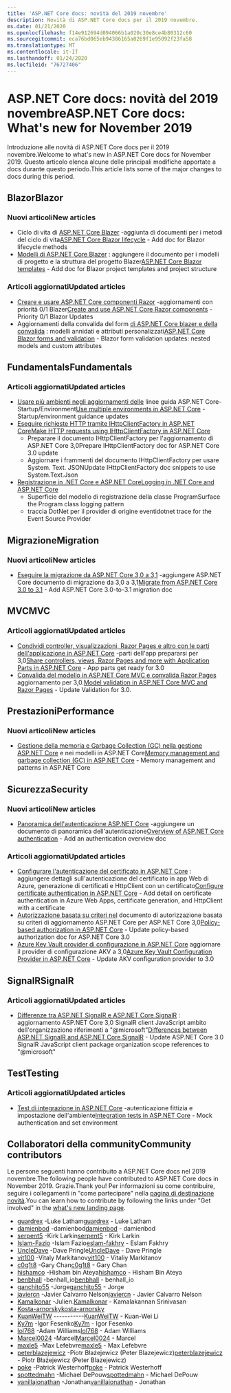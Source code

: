 ```yaml
---
title: 'ASP.NET Core docs: novità del 2019 novembre'
description: Novità di ASP.NET Core docs per il 2019 novembre.
ms.date: 01/21/2020
ms.openlocfilehash: f14e912694d094066b1a020c30e8ce4b80312c60
ms.sourcegitcommit: eca76bd065eb94386165a0269f1e95092f23fa58
ms.translationtype: MT
ms.contentlocale: it-IT
ms.lasthandoff: 01/24/2020
ms.locfileid: "76727406"
---
```

# <a name="aspnet-core-docs-whats-new-for-november-2019"></a><span data-ttu-id="8b503-103">ASP.NET Core docs: novità del 2019 novembre</span><span class="sxs-lookup"><span data-stu-id="8b503-103">ASP.NET Core docs: What's new for November 2019</span></span>

<span data-ttu-id="8b503-104">Introduzione alle novità di ASP.NET Core docs per il 2019 novembre.</span><span class="sxs-lookup"><span data-stu-id="8b503-104">Welcome to what's new in ASP.NET Core docs for November 2019.</span></span> <span data-ttu-id="8b503-105">Questo articolo elenca alcune delle principali modifiche apportate a docs durante questo periodo.</span><span class="sxs-lookup"><span data-stu-id="8b503-105">This article lists some of the major changes to docs during this period.</span></span>

## <a name="blazor"></a><span data-ttu-id="8b503-106">Blazor</span><span class="sxs-lookup"><span data-stu-id="8b503-106">Blazor</span></span>

### <a name="new-articles"></a><span data-ttu-id="8b503-107">Nuovi articoli</span><span class="sxs-lookup"><span data-stu-id="8b503-107">New articles</span></span>

- <span data-ttu-id="8b503-108">Ciclo di vita di [ASP.NET Core Blazer](../blazor/lifecycle.md) -aggiunta di documenti per i metodi del ciclo di vita</span><span class="sxs-lookup"><span data-stu-id="8b503-108">[ASP.NET Core Blazor lifecycle](../blazor/lifecycle.md) - Add doc for Blazor lifecycle methods</span></span>
- <span data-ttu-id="8b503-109">[Modelli di ASP.NET Core Blazer](../blazor/templates.md) : aggiungere il documento per i modelli di progetto e la struttura del progetto Blazer</span><span class="sxs-lookup"><span data-stu-id="8b503-109">[ASP.NET Core Blazor templates](../blazor/templates.md) - Add doc for Blazor project templates and project structure</span></span>

### <a name="updated-articles"></a><span data-ttu-id="8b503-110">Articoli aggiornati</span><span class="sxs-lookup"><span data-stu-id="8b503-110">Updated articles</span></span>

- <span data-ttu-id="8b503-111">[Creare e usare ASP.NET Core componenti Razor](../blazor/components.md) -aggiornamenti con priorità 0/1 Blazer</span><span class="sxs-lookup"><span data-stu-id="8b503-111">[Create and use ASP.NET Core Razor components](../blazor/components.md) - Priority 0/1 Blazor Updates</span></span>
- <span data-ttu-id="8b503-112">Aggiornamenti della convalida del form [di ASP.NET Core blazer e della convalida](../blazor/forms-validation.md) : modelli annidati e attributi personalizzati</span><span class="sxs-lookup"><span data-stu-id="8b503-112">[ASP.NET Core Blazor forms and validation](../blazor/forms-validation.md) - Blazor form validation updates: nested models and custom attributes</span></span>

## <a name="fundamentals"></a><span data-ttu-id="8b503-113">Fundamentals</span><span class="sxs-lookup"><span data-stu-id="8b503-113">Fundamentals</span></span>

### <a name="updated-articles"></a><span data-ttu-id="8b503-114">Articoli aggiornati</span><span class="sxs-lookup"><span data-stu-id="8b503-114">Updated articles</span></span>

- <span data-ttu-id="8b503-115">[Usare più ambienti negli aggiornamenti delle](../fundamentals/environments.md) linee guida ASP.NET Core-Startup/Environment</span><span class="sxs-lookup"><span data-stu-id="8b503-115">[Use multiple environments in ASP.NET Core](../fundamentals/environments.md) - Startup/environment guidance updates</span></span>
- [<span data-ttu-id="8b503-116">Eseguire richieste HTTP tramite IHttpClientFactory in ASP.NET Core</span><span class="sxs-lookup"><span data-stu-id="8b503-116">Make HTTP requests using IHttpClientFactory in ASP.NET Core</span></span>](../fundamentals/http-requests.md)
  - <span data-ttu-id="8b503-117">Preparare il documento IHttpClientFactory per l'aggiornamento di ASP.NET Core 3,0</span><span class="sxs-lookup"><span data-stu-id="8b503-117">Prepare IHttpClientFactory doc for ASP.NET Core 3.0 update</span></span>
  - <span data-ttu-id="8b503-118">Aggiornare i frammenti del documento IHttpClientFactory per usare System. Text. JSON</span><span class="sxs-lookup"><span data-stu-id="8b503-118">Update IHttpClientFactory doc snippets to use System.Text.Json</span></span>
- [<span data-ttu-id="8b503-119">Registrazione in .NET Core e ASP.NET Core</span><span class="sxs-lookup"><span data-stu-id="8b503-119">Logging in .NET Core and ASP.NET Core</span></span>](../fundamentals/logging/index.md)
  - <span data-ttu-id="8b503-120">Superficie del modello di registrazione della classe Program</span><span class="sxs-lookup"><span data-stu-id="8b503-120">Surface the Program class logging pattern</span></span>
  - <span data-ttu-id="8b503-121">traccia DotNet per il provider di origine eventi</span><span class="sxs-lookup"><span data-stu-id="8b503-121">dotnet trace for the Event Source Provider</span></span>

## <a name="migration"></a><span data-ttu-id="8b503-122">Migrazione</span><span class="sxs-lookup"><span data-stu-id="8b503-122">Migration</span></span>

### <a name="new-articles"></a><span data-ttu-id="8b503-123">Nuovi articoli</span><span class="sxs-lookup"><span data-stu-id="8b503-123">New articles</span></span>

- <span data-ttu-id="8b503-124">[Eseguire la migrazione da ASP.NET Core 3,0 a 3,1](../migration/30-to-31.md) -aggiungere ASP.NET Core documento di migrazione da 3,0 a 3,1</span><span class="sxs-lookup"><span data-stu-id="8b503-124">[Migrate from ASP.NET Core 3.0 to 3.1](../migration/30-to-31.md) - Add ASP.NET Core 3.0-to-3.1 migration doc</span></span>

## <a name="mvc"></a><span data-ttu-id="8b503-125">MVC</span><span class="sxs-lookup"><span data-stu-id="8b503-125">MVC</span></span>

### <a name="updated-articles"></a><span data-ttu-id="8b503-126">Articoli aggiornati</span><span class="sxs-lookup"><span data-stu-id="8b503-126">Updated articles</span></span>

- <span data-ttu-id="8b503-127">[Condividi controller, visualizzazioni, Razor Pages e altro con le parti dell'applicazione in ASP.NET Core](../mvc/advanced/app-parts.md) -parti dell'app prepararsi per 3,0</span><span class="sxs-lookup"><span data-stu-id="8b503-127">[Share controllers, views, Razor Pages and more with Application Parts in ASP.NET Core](../mvc/advanced/app-parts.md) - App parts get ready for 3.0</span></span>
- <span data-ttu-id="8b503-128">[Convalida del modello in ASP.NET Core MVC e convalida Razor Pages](../mvc/models/validation.md) aggiornamento per 3,0.</span><span class="sxs-lookup"><span data-stu-id="8b503-128">[Model validation in ASP.NET Core MVC and Razor Pages](../mvc/models/validation.md) - Update Validation for 3.0.</span></span>

## <a name="performance"></a><span data-ttu-id="8b503-129">Prestazioni</span><span class="sxs-lookup"><span data-stu-id="8b503-129">Performance</span></span>

### <a name="new-articles"></a><span data-ttu-id="8b503-130">Nuovi articoli</span><span class="sxs-lookup"><span data-stu-id="8b503-130">New articles</span></span>

- <span data-ttu-id="8b503-131">[Gestione della memoria e Garbage Collection (GC) nella gestione ASP.NET Core](../performance/memory.md) e nei modelli in ASP.NET Core</span><span class="sxs-lookup"><span data-stu-id="8b503-131">[Memory management and garbage collection (GC) in ASP.NET Core](../performance/memory.md) - Memory management and patterns in ASP.NET Core</span></span>

## <a name="security"></a><span data-ttu-id="8b503-132">Sicurezza</span><span class="sxs-lookup"><span data-stu-id="8b503-132">Security</span></span>

### <a name="new-articles"></a><span data-ttu-id="8b503-133">Nuovi articoli</span><span class="sxs-lookup"><span data-stu-id="8b503-133">New articles</span></span>

- <span data-ttu-id="8b503-134">[Panoramica dell'autenticazione ASP.NET Core](../security/authentication/index.md) -aggiungere un documento di panoramica dell'autenticazione</span><span class="sxs-lookup"><span data-stu-id="8b503-134">[Overview of ASP.NET Core authentication](../security/authentication/index.md) - Add an authentication overview doc</span></span>

### <a name="updated-articles"></a><span data-ttu-id="8b503-135">Articoli aggiornati</span><span class="sxs-lookup"><span data-stu-id="8b503-135">Updated articles</span></span>

- <span data-ttu-id="8b503-136">[Configurare l'autenticazione del certificato in ASP.NET Core](../security/authentication/certauth.md) : aggiungere dettagli sull'autenticazione del certificato in app Web di Azure, generazione di certificati e HttpClient con un certificato</span><span class="sxs-lookup"><span data-stu-id="8b503-136">[Configure certificate authentication in ASP.NET Core](../security/authentication/certauth.md) - Add detail on certificate authentication in Azure Web Apps, certificate generation, and HttpClient with a certificate</span></span>
- <span data-ttu-id="8b503-137">[Autorizzazione basata su criteri nel](../security/authorization/policies.md) documento di autorizzazione basata su criteri di aggiornamento ASP.NET Core per ASP.NET Core 3,0</span><span class="sxs-lookup"><span data-stu-id="8b503-137">[Policy-based authorization in ASP.NET Core](../security/authorization/policies.md) - Update policy-based authorization doc for ASP.NET Core 3.0</span></span>
- <span data-ttu-id="8b503-138">[Azure Key Vault provider di configurazione in ASP.NET Core](../security/key-vault-configuration.md) aggiornare il provider di configurazione AKV a 3,0</span><span class="sxs-lookup"><span data-stu-id="8b503-138">[Azure Key Vault Configuration Provider in ASP.NET Core](../security/key-vault-configuration.md) - Update AKV configuration provider to 3.0</span></span>

## <a name="signalr"></a><span data-ttu-id="8b503-139">SignalR</span><span class="sxs-lookup"><span data-stu-id="8b503-139">SignalR</span></span>

### <a name="updated-articles"></a><span data-ttu-id="8b503-140">Articoli aggiornati</span><span class="sxs-lookup"><span data-stu-id="8b503-140">Updated articles</span></span>

- <span data-ttu-id="8b503-141">[Differenze tra ASP.NET SignalR e ASP.NET Core SignalR](../signalr/version-differences.md) : aggiornamento ASP.NET Core 3,0 SignalR client JavaScript ambito dell'organizzazione riferimenti a "@microsoft"</span><span class="sxs-lookup"><span data-stu-id="8b503-141">[Differences between ASP.NET SignalR and ASP.NET Core SignalR](../signalr/version-differences.md) - Update ASP.NET Core 3.0 SignalR JavaScript client package organization scope references to "@microsoft"</span></span>

## <a name="testing"></a><span data-ttu-id="8b503-142">Test</span><span class="sxs-lookup"><span data-stu-id="8b503-142">Testing</span></span>

### <a name="updated-articles"></a><span data-ttu-id="8b503-143">Articoli aggiornati</span><span class="sxs-lookup"><span data-stu-id="8b503-143">Updated articles</span></span>

- <span data-ttu-id="8b503-144">[Test di integrazione in ASP.NET Core](../test/integration-tests.md) -autenticazione fittizia e impostazione dell'ambiente</span><span class="sxs-lookup"><span data-stu-id="8b503-144">[Integration tests in ASP.NET Core](../test/integration-tests.md) - Mock authentication and set environment</span></span>

## <a name="community-contributors"></a><span data-ttu-id="8b503-145">Collaboratori della community</span><span class="sxs-lookup"><span data-stu-id="8b503-145">Community contributors</span></span>

<span data-ttu-id="8b503-146">Le persone seguenti hanno contribuito a ASP.NET Core docs nel 2019 novembre.</span><span class="sxs-lookup"><span data-stu-id="8b503-146">The following people have contributed to ASP.NET Core docs in November 2019.</span></span> <span data-ttu-id="8b503-147">Grazie.</span><span class="sxs-lookup"><span data-stu-id="8b503-147">Thank you!</span></span> <span data-ttu-id="8b503-148">Per informazioni su come contribuire, seguire i collegamenti in "come partecipare" nella [pagina di destinazione novità](index.yml).</span><span class="sxs-lookup"><span data-stu-id="8b503-148">You can learn how to contribute by following the links under "Get involved" in the [what's new landing page](index.yml).</span></span>

- <span data-ttu-id="8b503-149">[guardrex](https://github.com/guardrex) -Luke Latham</span><span class="sxs-lookup"><span data-stu-id="8b503-149">[guardrex](https://github.com/guardrex) - Luke Latham</span></span>
- <span data-ttu-id="8b503-150">[damienbod](https://github.com/damienbod) -damienbod</span><span class="sxs-lookup"><span data-stu-id="8b503-150">[damienbod](https://github.com/damienbod) - damienbod</span></span>
- <span data-ttu-id="8b503-151">[serpent5](https://github.com/serpent5) -Kirk Larkin</span><span class="sxs-lookup"><span data-stu-id="8b503-151">[serpent5](https://github.com/serpent5) - Kirk Larkin</span></span>
- <span data-ttu-id="8b503-152">[Islam-Fazio](https://github.com/eslam-fakhry) -Islam Fazio</span><span class="sxs-lookup"><span data-stu-id="8b503-152">[eslam-fakhry](https://github.com/eslam-fakhry) - Eslam Fakhry</span></span>
- <span data-ttu-id="8b503-153">[UncleDave](https://github.com/UncleDave) -Dave Pringle</span><span class="sxs-lookup"><span data-stu-id="8b503-153">[UncleDave](https://github.com/UncleDave) - Dave Pringle</span></span>
- <span data-ttu-id="8b503-154">[vit100](https://github.com/vit100) -Vitaly Markitanov</span><span class="sxs-lookup"><span data-stu-id="8b503-154">[vit100](https://github.com/vit100) - Vitaliy Markitanov</span></span>
- <span data-ttu-id="8b503-155">[c0g1t8](https://github.com/c0g1t8) -Gary Chan</span><span class="sxs-lookup"><span data-stu-id="8b503-155">[c0g1t8](https://github.com/c0g1t8) - Gary Chan</span></span>
- <span data-ttu-id="8b503-156">[hishamco](https://github.com/hishamco) -Hisham bin Ateya</span><span class="sxs-lookup"><span data-stu-id="8b503-156">[hishamco](https://github.com/hishamco) - Hisham Bin Ateya</span></span>
- <span data-ttu-id="8b503-157">[benbhall](https://github.com/benbhall) -benhall_io</span><span class="sxs-lookup"><span data-stu-id="8b503-157">[benbhall](https://github.com/benbhall) - benhall_io</span></span>
- <span data-ttu-id="8b503-158">[ganchito55](https://github.com/ganchito55) -Jorge</span><span class="sxs-lookup"><span data-stu-id="8b503-158">[ganchito55](https://github.com/ganchito55) - Jorge</span></span>
- <span data-ttu-id="8b503-159">[javiercn](https://github.com/javiercn) -Javier Calvarro Nelson</span><span class="sxs-lookup"><span data-stu-id="8b503-159">[javiercn](https://github.com/javiercn) - Javier Calvarro Nelson</span></span>
- <span data-ttu-id="8b503-160">[Kamalkonar](https://github.com/Kamalkonar) -Julien.</span><span class="sxs-lookup"><span data-stu-id="8b503-160">[Kamalkonar](https://github.com/Kamalkonar) - Kamalakannan Srinivasan</span></span>
- [<span data-ttu-id="8b503-161">Kosta-arnorsky</span><span class="sxs-lookup"><span data-stu-id="8b503-161">kosta-arnorsky</span></span>](https://github.com/kosta-arnorsky) 
- <span data-ttu-id="8b503-162">[KuanWeiTW](https://github.com/KuanWeiTW) -----------</span><span class="sxs-lookup"><span data-stu-id="8b503-162">[KuanWeiTW](https://github.com/KuanWeiTW) - Kuan-Wei Li</span></span>
- <span data-ttu-id="8b503-163">[Ky7m](https://github.com/Ky7m) -Igor Fesenko</span><span class="sxs-lookup"><span data-stu-id="8b503-163">[Ky7m](https://github.com/Ky7m) - Igor Fesenko</span></span>
- <span data-ttu-id="8b503-164">[lol768](https://github.com/lol768) -Adam Williams</span><span class="sxs-lookup"><span data-stu-id="8b503-164">[lol768](https://github.com/lol768) - Adam Williams</span></span>
- <span data-ttu-id="8b503-165">[Marcel0024](https://github.com/Marcel0024) -Marcel</span><span class="sxs-lookup"><span data-stu-id="8b503-165">[Marcel0024](https://github.com/Marcel0024) - Marcel</span></span>
- <span data-ttu-id="8b503-166">[maxle5](https://github.com/maxle5) -Max Lefebvre</span><span class="sxs-lookup"><span data-stu-id="8b503-166">[maxle5](https://github.com/maxle5) - Max Lefebvre</span></span>
- <span data-ttu-id="8b503-167">[peterblazejewicz](https://github.com/peterblazejewicz) -Piotr Błażejewicz (Peter Blazejewicz)</span><span class="sxs-lookup"><span data-stu-id="8b503-167">[peterblazejewicz](https://github.com/peterblazejewicz) - Piotr Błażejewicz (Peter Blazejewicz)</span></span>
- <span data-ttu-id="8b503-168">[poke](https://github.com/poke) -Patrick Westerhoff</span><span class="sxs-lookup"><span data-stu-id="8b503-168">[poke](https://github.com/poke) - Patrick Westerhoff</span></span>
- <span data-ttu-id="8b503-169">[spottedmahn](https://github.com/spottedmahn) -Michael DePouw</span><span class="sxs-lookup"><span data-stu-id="8b503-169">[spottedmahn](https://github.com/spottedmahn) - Michael DePouw</span></span>
- <span data-ttu-id="8b503-170">[vanillajonathan](https://github.com/vanillajonathan) -Jonathan</span><span class="sxs-lookup"><span data-stu-id="8b503-170">[vanillajonathan](https://github.com/vanillajonathan) - Jonathan</span></span>
